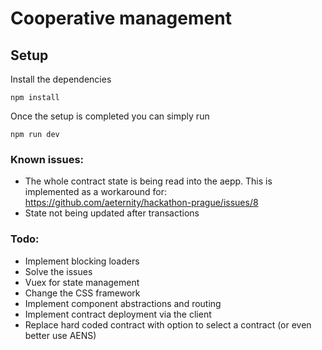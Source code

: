 # Cooperative management

## Setup

Install the dependencies
```
npm install
```

Once the setup is completed you can simply run
```
npm run dev
```

### Known issues:
- The whole contract state is being read into the aepp. This is implemented as a workaround for: https://github.com/aeternity/hackathon-prague/issues/8
- State not being updated after transactions

### Todo:
- Implement blocking loaders
- Solve the issues
- Vuex for state management
- Change the CSS framework
- Implement component abstractions and routing
- Implement contract deployment via the client
- Replace hard coded contract with option to select a contract (or even better use AENS)

